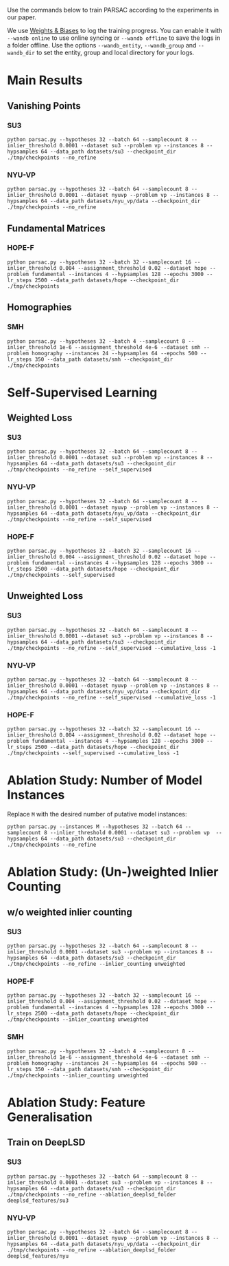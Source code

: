 Use the commands below to train PARSAC according to the experiments in our paper.

We use [Weights & Biases](https://wandb.ai/) to log the training progress. You can enable it with `--wandb online` to use online syncing or `--wandb offline` to save the logs in a folder offline.
Use the options `--wandb_entity`, `--wandb_group` and `--wandb_dir` to set the entity, group and local directory for your logs.

# Main Results
## Vanishing Points

### SU3
```
python parsac.py --hypotheses 32 --batch 64 --samplecount 8 --inlier_threshold 0.0001 --dataset su3 --problem vp --instances 8 --hypsamples 64 --data_path datasets/su3 --checkpoint_dir ./tmp/checkpoints --no_refine 
```

### NYU-VP
```
python parsac.py --hypotheses 32 --batch 64 --samplecount 8 --inlier_threshold 0.0001 --dataset nyuvp --problem vp --instances 8 --hypsamples 64 --data_path datasets/nyu_vp/data --checkpoint_dir ./tmp/checkpoints --no_refine 
```


## Fundamental Matrices
### HOPE-F
```
python parsac.py --hypotheses 32 --batch 32 --samplecount 16 --inlier_threshold 0.004 --assignment_threshold 0.02 --dataset hope --problem fundamental --instances 4 --hypsamples 128 --epochs 3000 --lr_steps 2500 --data_path datasets/hope --checkpoint_dir ./tmp/checkpoints
```


## Homographies
### SMH
```
python parsac.py --hypotheses 32 --batch 4 --samplecount 8 --inlier_threshold 1e-6 --assignment_threshold 4e-6 --dataset smh --problem homography --instances 24 --hypsamples 64 --epochs 500 --lr_steps 350 --data_path datasets/smh --checkpoint_dir ./tmp/checkpoints
```

# Self-Supervised Learning

##  Weighted Loss

### SU3
```
python parsac.py --hypotheses 32 --batch 64 --samplecount 8 --inlier_threshold 0.0001 --dataset su3 --problem vp --instances 8 --hypsamples 64 --data_path datasets/su3 --checkpoint_dir ./tmp/checkpoints --no_refine --self_supervised
```

### NYU-VP
```
python parsac.py --hypotheses 32 --batch 64 --samplecount 8 --inlier_threshold 0.0001 --dataset nyuvp --problem vp --instances 8 --hypsamples 64 --data_path datasets/nyu_vp/data --checkpoint_dir ./tmp/checkpoints --no_refine --self_supervised
```

### HOPE-F 
```
python parsac.py --hypotheses 32 --batch 32 --samplecount 16 --inlier_threshold 0.004 --assignment_threshold 0.02 --dataset hope --problem fundamental --instances 4 --hypsamples 128 --epochs 3000 --lr_steps 2500 --data_path datasets/hope --checkpoint_dir ./tmp/checkpoints --self_supervised
```


##  Unweighted Loss

### SU3
```
python parsac.py --hypotheses 32 --batch 64 --samplecount 8 --inlier_threshold 0.0001 --dataset su3 --problem vp --instances 8 --hypsamples 64 --data_path datasets/su3 --checkpoint_dir ./tmp/checkpoints --no_refine --self_supervised --cumulative_loss -1
```

### NYU-VP
```
python parsac.py --hypotheses 32 --batch 64 --samplecount 8 --inlier_threshold 0.0001 --dataset nyuvp --problem vp --instances 8 --hypsamples 64 --data_path datasets/nyu_vp/data --checkpoint_dir ./tmp/checkpoints --no_refine --self_supervised --cumulative_loss -1
```


### HOPE-F 
```
python parsac.py --hypotheses 32 --batch 32 --samplecount 16 --inlier_threshold 0.004 --assignment_threshold 0.02 --dataset hope --problem fundamental --instances 4 --hypsamples 128 --epochs 3000 --lr_steps 2500 --data_path datasets/hope --checkpoint_dir ./tmp/checkpoints --self_supervised --cumulative_loss -1
```


# Ablation Study: Number of Model Instances
Replace `M` with the desired number of putative model instances:
```
python parsac.py --instances M --hypotheses 32 --batch 64 --samplecount 8 --inlier_threshold 0.0001 --dataset su3 --problem vp  --hypsamples 64 --data_path datasets/su3 --checkpoint_dir ./tmp/checkpoints --no_refine 
```


# Ablation Study: (Un-)weighted Inlier Counting

## w/o weighted inlier counting

### SU3
```
python parsac.py --hypotheses 32 --batch 64 --samplecount 8 --inlier_threshold 0.0001 --dataset su3 --problem vp --instances 8 --hypsamples 64 --data_path datasets/su3 --checkpoint_dir ./tmp/checkpoints --no_refine --inlier_counting unweighted
```

### HOPE-F
```
python parsac.py --hypotheses 32 --batch 32 --samplecount 16 --inlier_threshold 0.004 --assignment_threshold 0.02 --dataset hope --problem fundamental --instances 4 --hypsamples 128 --epochs 3000 --lr_steps 2500 --data_path datasets/hope --checkpoint_dir ./tmp/checkpoints --inlier_counting unweighted
```

### SMH
```
python parsac.py --hypotheses 32 --batch 4 --samplecount 8 --inlier_threshold 1e-6 --assignment_threshold 4e-6 --dataset smh --problem homography --instances 24 --hypsamples 64 --epochs 500 --lr_steps 350 --data_path datasets/smh --checkpoint_dir ./tmp/checkpoints --inlier_counting unweighted
```


# Ablation Study: Feature Generalisation

## Train on DeepLSD

### SU3
```
python parsac.py --hypotheses 32 --batch 64 --samplecount 8 --inlier_threshold 0.0001 --dataset su3 --problem vp --instances 8 --hypsamples 64 --data_path datasets/su3 --checkpoint_dir ./tmp/checkpoints --no_refine --ablation_deeplsd_folder deeplsd_features/su3
```

### NYU-VP
```
python parsac.py --hypotheses 32 --batch 64 --samplecount 8 --inlier_threshold 0.0001 --dataset nyuvp --problem vp --instances 8 --hypsamples 64 --data_path datasets/nyu_vp/data --checkpoint_dir ./tmp/checkpoints --no_refine --ablation_deeplsd_folder deeplsd_features/nyu
```

